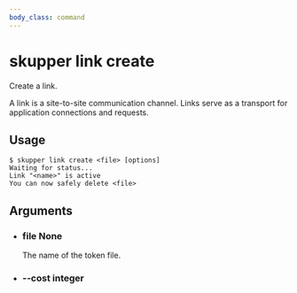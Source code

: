 ```yaml
---
body_class: command
---
```


# skupper link create

<section>

Create a link.

A link is a site-to-site communication channel. Links serve
as a transport for application connections and requests.

</section>

<section>

## Usage

~~~ shell
$ skupper link create <file> [options]
Waiting for status...
Link "<name>" is active
You can now safely delete <file>
~~~

</section>

<section>

## Arguments

- <h3 id="file">file <span class="argument-info">None</span></h3>

  The name of the token file.

- <h3 id="--cost">--cost <span class="argument-info">integer</span></h3>

</section>
